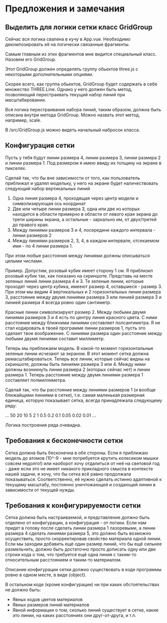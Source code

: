 # Предложения и замечания

## Выделить для логики сетки класс GridGroup

Сейчас вся логика свалена в кучу в App.vue. Необходимо декомпозировать её на логически связанные фрагменты.

Самым главным из этих фрагментов мне видится специальный класс. Назовем его GridGroup.

Этот GridGroup должен определять группу обьектов three.js с некоторыми дополнительными опциями. 

Скорее всего, как группа обьектов, GridGroup будет содержать в себе множество THREE.Line. Однако у него должен быть метод, позволяющий перестраивать текущий набор линий при масштабировании. 

Вся логика перестраивания набора линий, таким образом, должна быть описана внутри метода GridGroup. Можно назвать этот метод, например, scale.

В /src/GridGroup.js можно видеть начальный набросок класса.

## Конфигурация сетки

Пусть у тебя будут линии размера 4, линии размера 3, линии размера 2 и линии размера 1. Под размером я имею ввиду их толщину на экране в пикселях. 

Сделай так, что бы вне зависимости от того, как пользователь приближал и удалял модельку, у него на экране будет наличествовать следующий набор вертикальных линий

1) Одна линия размера 4, проходящая через центр модели и символизирующая ось координат
2) Две или четыре линии размера 3, одна или две из которых находится в области примерно в области от левого края экрана до трети ширины экрана, а остальные - заркально им, от двух/третей до правого края. 
3) Между линиями размеров 3 и 4, посередине каждого интервала - линии размеров 2
4) Между линиями размеров 2, 3, 4, в каждом интервале, отсекаемом ими - по 4 линии размера 1.


При этом любые расстояния между линиями должны описываться целыми числами.


Пример. Допустим, розовый кубик имеет сторону 1 см. Я приблизил розовый кубик так, как показано на скриншоте. Представь на месте зеленых линий линии размера 4 и 3. Те зеленые линии, которые проходят через центр кубика, имееют размер 4, оставшиеся - размер 3. При этом мы видим 4 вертикальных и 2 горизонтальных линии размера 3, расстояние между двумя линиями размера 3 или линией размера 3 и линией размера 4 всегда ровно один сантиметр.

Красные линии символизируют размер 2. Между любыми двумя линиями размеров 3 и 4 есть по центру линия красного цвета. С ними расстояние между ближними линиями составляет полсантиметра. Я не стал кодировать в твоей программе линии размеров 1, пусть это сделает твое воображение. С линиями размера один расстояние между любыми двумя линиями составит миллиметр.

Теперь мы приближаем модель. В какой-то момент горизонтальные зеленые линии исчезают за экраном. В этот момент сетка должна ремасштабироваться. Теперь все линии, которые сейчас видны на скриншоте, должны быть линиями размера 3 или 4. Между ними должны возникнуть линии размера 2 (которых сейчас нет) и линии размера 1. Теперь расстояние между двумя линиями размера 1 составляет полмиллиметра.

Сделай так, что бы расстояние между линиями размеров 1 (и вообще ближайщими линиями в сетке), т.е. самая маленькая размерная единица, которую показывает сетка, всегда принадлежала следующему ряду:

... 50 20 10 5 2 1 0.5 0.2 0.1 0.05 0.02 0.01 ...

Логика построения ряда очевидна.

## Требования к бесконечности сетки

Сетка должна быть бесконечна в обе стороны. Если я приближаю модель до атомов (10^-9 - мне потребуется крутить колесиком мышки совсем недолго!) или наоборот хочу отдалиться от неё на световой год - даже если это не имеет никакого прикладного смысла в контексте нашей задачи, я хочу, что бы сетка всё равно продолжала показываться. Соответственно, её нужно сделать истинно адаптивной к текущему масштабу, постоянно уничтожающей и создающей линии в зависимости от текущей нужды.

## Требования к конфигурируемости сетки

Сетка должна быть настраиваемой, и представление должно быть отделено от конфигурации, а конфигурация - от логики. Если нам придет в голову после сделать линии размера 1 лазоревыми, а линии размера 4 сделать линиями размера 5, это должно быть возможно осуществить, просто скорректировав свойство материала одной линии. Если мы заходим добавить ещё один размер линий, что бы ещё сильнее размельчить, должно быть достаточно просто дописать одну или две строки кода о том, что требуется ещё одна линия с таким-то относительным расстоянием и таким-то материалом. 

Описание конфигурации сетки должно существовать в коде программы ровно в одном месте, в виде {object}.

В остальном коде (кроме конфигурации) ни при каких обстоятельствах не должно быть:

* Явных кодов цветов материалов
* Явных размеров линий материалов
* Явной информации о том, сколько линий существует в сетке, какие это линии, на каких расстояниях они друг-от-друга, и т.п.